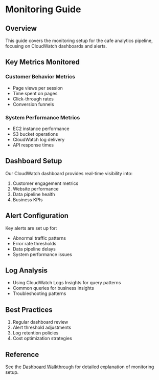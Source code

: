# Monitoring Guide

## Overview
This guide covers the monitoring setup for the cafe analytics pipeline, focusing on CloudWatch dashboards and alerts.

## Key Metrics Monitored

### Customer Behavior Metrics
- Page views per session
- Time spent on pages
- Click-through rates
- Conversion funnels

### System Performance Metrics
- EC2 instance performance
- S3 bucket operations
- CloudWatch log delivery
- API response times

## Dashboard Setup
Our CloudWatch dashboard provides real-time visibility into:
1. Customer engagement metrics
2. Website performance
3. Data pipeline health
4. Business KPIs

## Alert Configuration
Key alerts are set up for:
- Abnormal traffic patterns
- Error rate thresholds
- Data pipeline delays
- System performance issues

## Log Analysis
- Using CloudWatch Logs Insights for query patterns
- Common queries for business insights
- Troubleshooting patterns

## Best Practices
1. Regular dashboard review
2. Alert threshold adjustments
3. Log retention policies
4. Cost optimization strategies

## Reference
See the [Dashboard Walkthrough](https://www.loom.com/share/5ed5400678794b16a1df379aec51ede0) for detailed explanation of monitoring setup.
